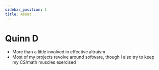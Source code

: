 ```yaml
---
sidebar_position: 1
title: About
---
```


# Quinn D

- More than a little involved in effective altruism
- Most of my projects revolve around software, though I also try to keep my CS/math muscles exercised
